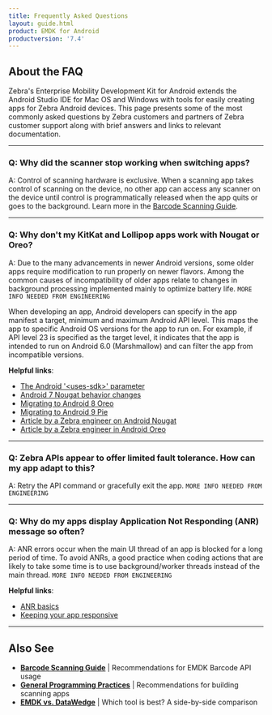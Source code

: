 ```yaml
---
title: Frequently Asked Questions
layout: guide.html
product: EMDK for Android
productversion: '7.4'
---
```


## About the FAQ 

Zebra's Enterprise Mobility Development Kit for Android extends the Android Studio IDE for Mac OS and Windows with tools for easily creating apps for Zebra Android devices. This page presents some of the most commonly asked questions by Zebra customers and partners of Zebra customer support along with brief answers and links to relevant documentation. 

-----

### Q: Why did the scanner stop working when switching apps?

A: Control of scanning hardware is exclusive. When a scanning app takes control of scanning on the device, no other app can access any scanner on the device until control is programmatically released when the app quits or goes to the background. Learn more in the [Barcode Scanning Guide](../guide/barcode_scanning_guide/#5releasescanner). 

-----

### Q: Why don't my KitKat and Lollipop apps work with Nougat or Oreo?

A: Due to the many advancements in newer Android versions, some older apps require modification to run properly on newer flavors. Among the common causes of incompatibility of older apps relate to changes in background processing implemented mainly to optimize battery life. `MORE INFO NEEDED FROM ENGINEERING`

When developing an app, Android developers can specify in the app manifest a target, minimum and maximum Android API level. This maps the app to specific Android OS versions for the app to run on. For example, if API level 23 is specified as the target level, it indicates that the app is intended to run on Android 6.0 (Marshmallow) and can filter the app from incompatible versions.

**Helpful links**: 

* [The Android '&lt;uses-sdk&gt;' parameter](https://developer.android.com/guide/topics/manifest/uses-sdk-element)
* [Android 7 Nougat behavior changes](https://developer.android.com/about/versions/nougat/android-7.0-changes)
* [Migrating to Android 8 Oreo](https://developer.android.com/about/versions/oreo/android-8.0-migration)
* [Migrating to Android 9 Pie](https://developer.android.com/about/versions/pie/android-9.0-migration)
* [Article by a Zebra engineer on Android Nougat](https://developer.zebra.com/community/home/blog/2018/08/03/what-s-new-for-android-n-and-the-impact-on-zebra-developers)
* [Article by a Zebra engineer in Android Oreo](https://developer.zebra.com/community/home/blog/2018/09/28/what-s-new-for-android-o-and-the-impact-on-zebra-developers)

-----

### Q: Zebra APIs appear to offer limited fault tolerance. How can my app adapt to this?

A: Retry the API command or gracefully exit the app.  `MORE INFO NEEDED FROM ENGINEERING`

-----

### Q: Why do my apps display Application Not Responding (ANR) message so often? 

A: ANR errors occur when the main UI thread of an app is blocked for a long period of time. To avoid ANRs, a good practice when coding actions that are likely to take some time is to use background/worker threads instead of the main thread. `MORE INFO NEEDED FROM ENGINEERING`

**Helpful links**: 

* [ANR basics](https://developer.android.com/topic/performance/vitals/anr)
* [Keeping your app responsive](https://developer.android.com/training/articles/perf-anr) 
 
-----

## Also See

* **[Barcode Scanning Guide](../guide/barcode_scanning_guide)** | Recommendations for EMDK Barcode API usage
* **[General Programming Practices](../guide/programming_practices/)** | Recommendations for building scanning apps 
* **[EMDK vs. DataWedge](http://techdocs.zebra.com/help/#datawedgevsemdkcomparison)** | Which tool is best? A side-by-side comparison


